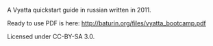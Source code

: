 A Vyatta quickstart guide in russian written in 2011.

Ready to use PDF is here: http://baturin.org/files/vyatta_bootcamp.pdf

Licensed under CC-BY-SA 3.0.
